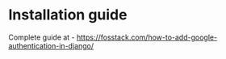 # Installation guide

Complete guide at - https://fosstack.com/how-to-add-google-authentication-in-django/